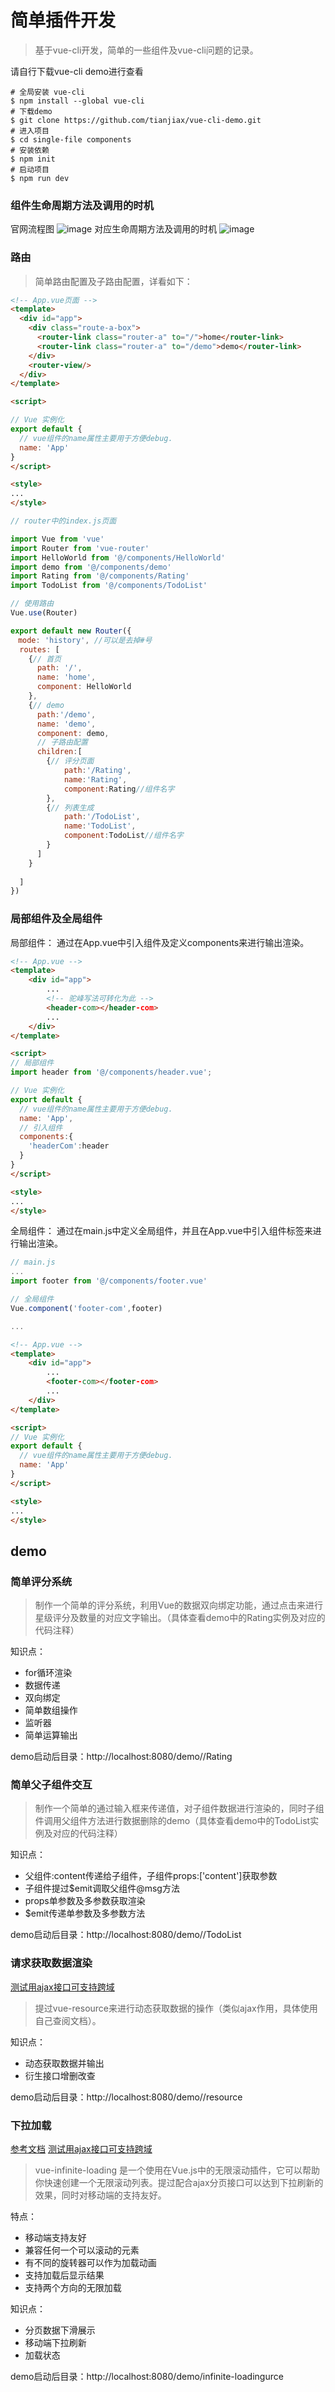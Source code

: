 # 简单插件开发
> 基于vue-cli开发，简单的一些组件及vue-cli问题的记录。

请自行下载vue-cli demo进行查看
```
# 全局安装 vue-cli
$ npm install --global vue-cli
# 下载demo
$ git clone https://github.com/tianjiax/vue-cli-demo.git
# 进入项目
$ cd single-file components
# 安装依赖
$ npm init
# 启动项目
$ npm run dev
```
### 组件生命周期方法及调用的时机
官网流程图
![image](https://cn.vuejs.org/images/lifecycle.png)
对应生命周期方法及调用的时机
![image](https://s1.ax1x.com/2018/04/29/CGiVZn.png)

### 路由
> 简单路由配置及子路由配置，详看如下：

```html
<!-- App.vue页面 -->
<template>
  <div id="app">
    <div class="route-a-box">
      <router-link class="router-a" to="/">home</router-link>
      <router-link class="router-a" to="/demo">demo</router-link>
    </div> 
    <router-view/>
  </div>
</template>

<script>

// Vue 实例化
export default {
  // vue组件的name属性主要用于方便debug.
  name: 'App'
}
</script>

<style>
...
</style>
```

```js
// router中的index.js页面

import Vue from 'vue'
import Router from 'vue-router'
import HelloWorld from '@/components/HelloWorld'
import demo from '@/components/demo'
import Rating from '@/components/Rating'
import TodoList from '@/components/TodoList'

// 使用路由
Vue.use(Router)

export default new Router({
　mode: 'history', //可以是去掉#号
  routes: [
    {// 首页
      path: '/',
      name: 'home',
      component: HelloWorld
    },
    {// demo
      path:'/demo',
      name: 'demo',
      component: demo,
      // 子路由配置
      children:[
        {// 评分页面
            path:'/Rating',
            name:'Rating',
            component:Rating//组件名字
        },
        {// 列表生成
            path:'/TodoList',
            name:'TodoList',
            component:TodoList//组件名字
        }
      ]
    }
    
  ]
})

```
### 局部组件及全局组件
局部组件：
通过在App.vue中引入组件及定义components来进行输出渲染。

```html
<!-- App.vue -->
<template>
    <div id="app">
        ...
        <!-- 驼峰写法可转化为此 -->
        <header-com></header-com>
        ...
    </div>
</template>

<script>
// 局部组件
import header from '@/components/header.vue';

// Vue 实例化
export default {
  // vue组件的name属性主要用于方便debug.
  name: 'App',
  // 引入组件
  components:{
    'headerCom':header
  }
}
</script>

<style>
...
</style>
```
全局组件：
通过在main.js中定义全局组件，并且在App.vue中引入组件标签来进行输出渲染。

```js
// main.js
...
import footer from '@/components/footer.vue'

// 全局组件
Vue.component('footer-com',footer)

...
```
```html
<!-- App.vue -->
<template>
    <div id="app">
        ...
        <footer-com></footer-com>
        ...
    </div>
</template>

<script>
// Vue 实例化
export default {
  // vue组件的name属性主要用于方便debug.
  name: 'App'
}
</script>

<style>
...
</style>
```

## demo

### 简单评分系统
> 制作一个简单的评分系统，利用Vue的数据双向绑定功能，通过点击来进行星级评分及数量的对应文字输出。（具体查看demo中的Rating实例及对应的代码注释）

知识点：
- for循环渲染
- 数据传递
- 双向绑定
- 简单数组操作
- 监听器
- 简单运算输出

demo启动后目录：http://localhost:8080/demo//Rating

### 简单父子组件交互
> 制作一个简单的通过输入框来传递值，对子组件数据进行渲染的，同时子组件调用父组件方法进行数据删除的demo（具体查看demo中的TodoList实例及对应的代码注释）

知识点：
- 父组件:content传递给子组件，子组件props:['content']获取参数
- 子组件提过$emit调取父组件@msg方法
- props单参数及多参数获取渲染
- $emit传递单参数及多参数方法

demo启动后目录：http://localhost:8080/demo//TodoList

### 请求获取数据渲染
[测试用ajax接口可支持跨域](https://note.youdao.com/)
> 提过vue-resource来进行动态获取数据的操作（类似ajax作用，具体使用自己查阅文档）。

知识点：
- 动态获取数据并输出
- 衍生接口增删改查

demo启动后目录：http://localhost:8080/demo//resource

### 下拉加载
[参考文档](https://www.jianshu.com/p/bfb5ca56b4fb)
[测试用ajax接口可支持跨域](http://hn.algolia.com/api/v1/search_by_date?tags=story)
> vue-infinite-loading 是一个使用在Vue.js中的无限滚动插件，它可以帮助你快速创建一个无限滚动列表。提过配合ajax分页接口可以达到下拉刷新的效果，同时对移动端的支持友好。

特点：
- 移动端支持友好
- 兼容任何一个可以滚动的元素
- 有不同的旋转器可以作为加载动画
- 支持加载后显示结果
- 支持两个方向的无限加载

知识点：
- 分页数据下滑展示
- 移动端下拉刷新
- 加载状态

demo启动后目录：http://localhost:8080/demo/infinite-loadingurce